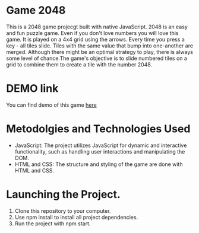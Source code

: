 # Game 2048
This is a 2048 game projecgt built with native JavaScript.
2048 is an easy and fun puzzle game. Even if you don't love numbers you will love this game. It is played on a 4x4 grid using the arrows. Every time you press a key - all tiles slide. Tiles with the same value that bump into one-another are merged. Although there might be an optimal strategy to play, there is always some level of chance.The game's objective is to slide numbered tiles on a grid to combine them to create a tile with the number 2048.


# DEMO link
You can find demo of this game [here](https://Tetiana-Hishchak.github.io/Game_2048/)


# Metodolgies and Technologies Used

-	JavaScript: The project utilizes JavaScript for dynamic and interactive functionality, such as handling user interactions and manipulating the DOM.
-	HTML and CSS: The structure and styling of the game are done with HTML and CSS.


# Launching the Project.
1.	Clone this repository to your computer.
2.	Use npm install to install all project dependencies.
3.	Run the project with npm start.
